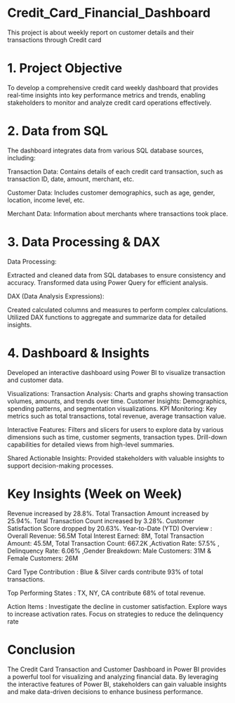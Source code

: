 # Credit_Card_Financial_Dashboard
This project is about weekly report on customer details and their transactions through Credit card
# 1. Project Objective
To develop a comprehensive credit card weekly dashboard that provides real-time insights into key performance metrics and trends, enabling stakeholders to monitor and analyze credit card operations effectively.
# 2. Data from SQL
The dashboard integrates data from various SQL database sources, including:

Transaction Data: Contains details of each credit card transaction, such as transaction ID, date, amount, merchant, etc.

Customer Data: Includes customer demographics, such as age, gender, location, income level, etc.

Merchant Data: Information about merchants where transactions took place.

# 3. Data Processing & DAX
Data Processing:

Extracted and cleaned data from SQL databases to ensure consistency and accuracy. Transformed data using Power Query for efficient analysis.

DAX (Data Analysis Expressions):

Created calculated columns and measures to perform complex calculations. Utilized DAX functions to aggregate and summarize data for detailed insights.

# 4. Dashboard & Insights
Developed an interactive dashboard using Power BI to visualize transaction and customer data.

Visualizations: Transaction Analysis: Charts and graphs showing transaction volumes, amounts, and trends over time. Customer Insights: Demographics, spending patterns, and segmentation visualizations. KPI Monitoring: Key metrics such as total transactions, total revenue, average transaction value.

Interactive Features: Filters and slicers for users to explore data by various dimensions such as time, customer segments, transaction types. Drill-down capabilities for detailed views from high-level summaries.

Shared Actionable Insights: Provided stakeholders with valuable insights to support decision-making processes.

# Key Insights (Week on Week)
Revenue increased by 28.8%. Total Transaction Amount increased by 25.94%. 
Total Transaction Count increased by 3.28%. Customer Satisfaction Score dropped by 20.63%. 
Year-to-Date (YTD) Overview : Overall Revenue: 56.5M 
Total Interest Earned: 8M, Total Transaction Amount: 45.5M, Total Transaction Count: 667.2K ,Activation Rate: 57.5% , Delinquency Rate: 6.06% ,Gender Breakdown: Male Customers: 31M & Female Customers: 26M

Card Type Contribution : Blue & Silver cards contribute 93% of total transactions.

Top Performing States : TX, NY, CA contribute 68% of total revenue.

Action Items : Investigate the decline in customer satisfaction. Explore ways to increase activation rates. Focus on strategies to reduce the delinquency rate

# Conclusion
The Credit Card Transaction and Customer Dashboard in Power BI provides a powerful tool for visualizing and analyzing financial data. By leveraging the interactive features of Power BI, stakeholders can gain valuable insights and make data-driven decisions to enhance business performance.
